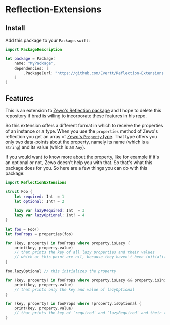 # Reflection-Extensions

## Install

Add this package to your `Package.swift`:

```swift
import PackageDescription

let package = Package(
    name: "MyPackage",
    dependencies: [
        .Package(url: "https://github.com/Evertt/Reflection-Extensions.git", majorVersion: 0),
    ]
)
```

## Features

This is an extension to [Zewo's Reflection package](https://github.com/Zewo/Reflection)
and I hope to delete this repository if brad is willing to incorporate these features in his repo.

So this extension offers a different format in which to receive the properties of an instance or a type.
When you use the `properties` method of Zewo's reflection you get an array of [Zewo's `Property` type](https://github.com/Zewo/Reflection/blob/master/Sources/Reflection/Properties.swift#L15).
That type offers you only two data-points about the property, namely its name (which is a `String`) and its value (which is an `Any`).

If you would want to know more about the property, like for example if it's an optional or not, Zewo doesn't help you with that.
So that's what this package does for you. So here are a few things you can do with this package:

```swift
import ReflectionExtensions

struct Foo {
    let required: Int  = 1
    let optional: Int? = 2
    
    lazy var lazyRequired: Int  = 3
    lazy var lazyOptional: Int? = 4
}

let foo = Foo()
let fooProps = properties(foo)

for (key, property) in fooProps where property.isLazy {
    print(key, property.value)
    // that prints the key of all lazy properties and their values
    // which at this point are nil, because they haven't been initialized yet
}

foo.lazyOptional // this initializes the property

for (key, property) in fooProps where property.isLazy && property.isInitialized {
    print(key, property.value)
    // that prints only the key and value of lazyOptional
}

for (key, property) in fooProps where !property.isOptional {
    print(key, property.value)
    // that prints the key of `required` and `lazyRequired` and their values or nil
}
```
